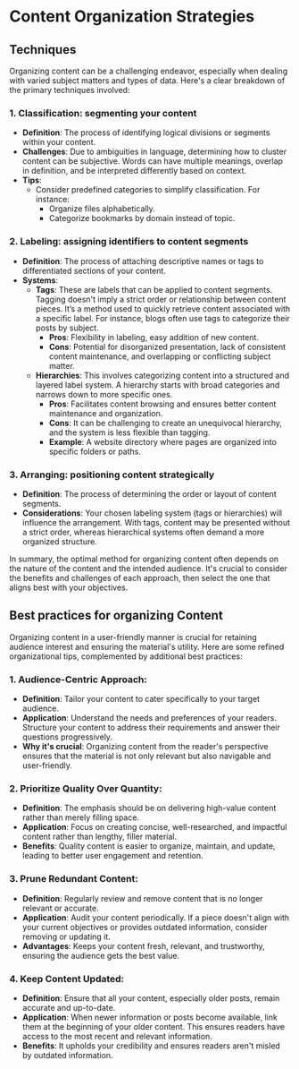 # Content Organization Strategies

## Techniques
Organizing content can be a challenging endeavor, especially when dealing with varied subject matters and types of data. Here's a clear breakdown of the primary techniques involved:

### 1. **Classification**: segmenting your content
- **Definition**: The process of identifying logical divisions or segments within your content.
- **Challenges**: Due to ambiguities in language, determining how to cluster content can be subjective. Words can have multiple meanings, overlap in definition, and be interpreted differently based on context.
- **Tips**:
  - Consider predefined categories to simplify classification. For instance:
    - Organize files alphabetically.
    - Categorize bookmarks by domain instead of topic.

### 2. **Labeling**: assigning identifiers to content segments
- **Definition**: The process of attaching descriptive names or tags to differentiated sections of your content.
- **Systems**:
  - **Tags**: These are labels that can be applied to content segments. Tagging doesn't imply a strict order or relationship between content pieces. It’s a method used to quickly retrieve content associated with a specific label. For instance, blogs often use tags to categorize their posts by subject.
    - **Pros**: Flexibility in labeling, easy addition of new content.
    - **Cons**: Potential for disorganized presentation, lack of consistent content maintenance, and overlapping or conflicting subject matter.
  - **Hierarchies**: This involves categorizing content into a structured and layered label system. A hierarchy starts with broad categories and narrows down to more specific ones.
    - **Pros**: Facilitates content browsing and ensures better content maintenance and organization.
    - **Cons**: It can be challenging to create an unequivocal hierarchy, and the system is less flexible than tagging.
    - **Example**: A website directory where pages are organized into specific folders or paths.

### 3. **Arranging**: positioning content strategically
- **Definition**: The process of determining the order or layout of content segments.
- **Considerations**: Your chosen labeling system (tags or hierarchies) will influence the arrangement. With tags, content may be presented without a strict order, whereas hierarchical systems often demand a more organized structure.

In summary, the optimal method for organizing content often depends on the nature of the content and the intended audience. It's crucial to consider the benefits and challenges of each approach, then select the one that aligns best with your objectives.

## Best practices for organizing Content

Organizing content in a user-friendly manner is crucial for retaining audience interest and ensuring the material's utility. Here are some refined organizational tips, complemented by additional best practices:

### 1. **Audience-Centric Approach**:
   - **Definition**: Tailor your content to cater specifically to your target audience.
   - **Application**: Understand the needs and preferences of your readers. Structure your content to address their requirements and answer their questions progressively.
   - **Why it's crucial**: Organizing content from the reader's perspective ensures that the material is not only relevant but also navigable and user-friendly.

### 2. **Prioritize Quality Over Quantity**:
   - **Definition**: The emphasis should be on delivering high-value content rather than merely filling space.
   - **Application**: Focus on creating concise, well-researched, and impactful content rather than lengthy, filler material.
   - **Benefits**: Quality content is easier to organize, maintain, and update, leading to better user engagement and retention.

### 3. **Prune Redundant Content**:
   - **Definition**: Regularly review and remove content that is no longer relevant or accurate.
   - **Application**: Audit your content periodically. If a piece doesn't align with your current objectives or provides outdated information, consider removing or updating it.
   - **Advantages**: Keeps your content fresh, relevant, and trustworthy, ensuring the audience gets the best value.

### 4. **Keep Content Updated**:
   - **Definition**: Ensure that all your content, especially older posts, remain accurate and up-to-date.
   - **Application**: When newer information or posts become available, link them at the beginning of your older content. This ensures readers have access to the most recent and relevant information.
   - **Benefits**: It upholds your credibility and ensures readers aren't misled by outdated information.

<!-- DSG/ChatGPT 8/4/2023 -->

